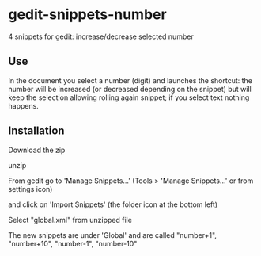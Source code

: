 # gedit-snippets-number
4 snippets for gedit: increase/decrease selected number

## Use
In the document you select a number (digit) and launches the shortcut: the number will be increased (or decreased depending on the snippet) but will keep the selection allowing rolling again snippet; if you select text nothing happens.

## Installation
Download the zip

unzip

From gedit go to 'Manage Snippets...' (Tools > 'Manage Snippets...' or from settings icon)

and click on 'Import Snippets' (the folder icon at the bottom left)

Select "global.xml" from unzipped file

The new snippets are under 'Global' and are called "number+1", "number+10", "number-1", "number-10"

